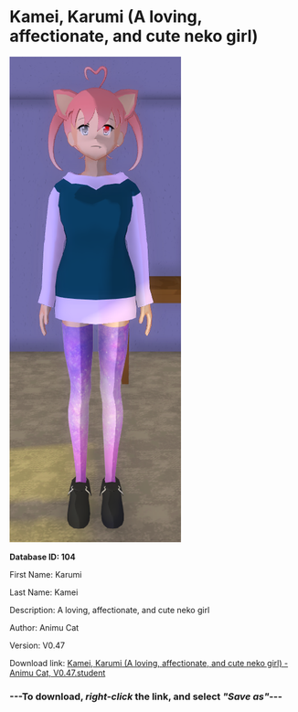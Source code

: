 # Kamei, Karumi (A loving, affectionate, and cute neko girl)

<img src="https://raw.githubusercontent.com/Arbiter1223/Daigaku-Gurashi-Custom-Students/master/Students/Files/Kamei%2C%20Karumi%20(A%20loving%2C%20affectionate%2C%20and%20cute%20neko%20girl).png" title="Kamei, Karumi (A loving, affectionate, and cute neko girl) - Animu Cat, V0.47">

**Database ID: 104**

First Name: Karumi

Last Name: Kamei

Description: A loving, affectionate, and cute neko girl

Author: Animu Cat

Version: V0.47

Download link: <a href="https://raw.githubusercontent.com/Arbiter1223/Daigaku-Gurashi-Custom-Students/master/Students/Files/Kamei%2C%20Karumi%20(A%20loving%2C%20affectionate%2C%20and%20cute%20neko%20girl)%20-%20Animu%20Cat%2C%20V0.47.student">Kamei, Karumi (A loving, affectionate, and cute neko girl) - Animu Cat, V0.47.student</a>

### ---**To download, _right-click_ the link, and select _"Save as"_**---
